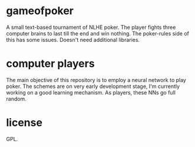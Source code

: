 gameofpoker
===========

A small text-based tournament of NLHE poker. The player fights three computer brains to last till the end and win nothing. The poker-rules side of this has some issues. Doesn't need additional libraries.

computer players
================

The main objective of this repository is to employ a neural network to play poker.
The schemes are on very early development stage, I'm currently working on a good
learning mechanism. As players, these NNs go full random.





license
=======
	
GPL.
